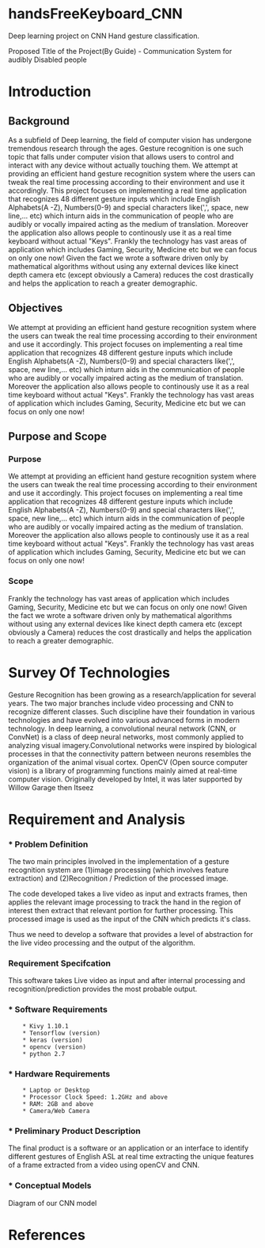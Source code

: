 # handsFreeKeyboard_CNN
Deep learning project on CNN Hand gesture classification.

Proposed Title of the Project(By Guide) - Communication System for audibly Disabled people

# Introduction 

## Background

As a subfield of Deep learning, the field of computer vision has undergone tremendous research through the ages. Gesture recognition is one
such topic that falls under computer vision that allows users to control and interact with any device without actually touching them.
We attempt at providing an efficient hand gesture recognition system where the users can tweak the real time processing according to their environment and use it accordingly.
This project focuses on implementing a real time application that recognizes 48 different gesture inputs which include English Alphabets(A
-Z), Numbers(0-9) and special characters like(',', space, new line,... etc) which inturn aids in the communication of people who are
audibly or vocally impaired acting as the medium of translation. Moreover the application also allows people to continously use it as a
real time keyboard without actual "Keys". Frankly the technology has vast areas of application which includes Gaming, Security, Medicine
etc but we can focus on only one now!
Given the fact we wrote a software driven only by mathematical algorithms without using any external devices like kinect depth camera etc
(except obviously a Camera) reduces the cost drastically and helps the application to reach a greater demographic.

## Objectives

We attempt at providing an efficient hand gesture recognition system where the users can tweak the real time processing according to their environment and use it accordingly.
This project focuses on implementing a real time application that recognizes 48 different gesture inputs which include English Alphabets(A
-Z), Numbers(0-9) and special characters like(',', space, new line,... etc) which inturn aids in the communication of people who are
audibly or vocally impaired acting as the medium of translation. Moreover the application also allows people to continously use it as a
real time keyboard without actual "Keys". Frankly the technology has vast areas of application which includes Gaming, Security, Medicine
etc but we can focus on only one now!

## Purpose and Scope
### Purpose

We attempt at providing an efficient hand gesture recognition system where the users can tweak the real time processing according to their environment and use it accordingly.
This project focuses on implementing a real time application that recognizes 48 different gesture inputs which include English Alphabets(A
-Z), Numbers(0-9) and special characters like(',', space, new line,... etc) which inturn aids in the communication of people who are
audibly or vocally impaired acting as the medium of translation. Moreover the application also allows people to continously use it as a
real time keyboard without actual "Keys". Frankly the technology has vast areas of application which includes Gaming, Security, Medicine
etc but we can focus on only one now!

### Scope

Frankly the technology has vast areas of application which includes Gaming, Security, Medicine
etc but we can focus on only one now!
Given the fact we wrote a software driven only by mathematical algorithms without using any external devices like kinect depth camera etc
(except obviously a Camera) reduces the cost drastically and helps the application to reach a greater demographic.


# Survey Of Technologies 

Gesture Recognition has been growing as a research/application for several years. The two major branches include video processing and
CNN to recognize different classes. Such discipline have their foundation in various technologies and have evolved into various advanced
forms in modern technology.
In deep learning, a convolutional neural network (CNN, or ConvNet) is a class of deep neural networks, most commonly applied to analyzing visual imagery.Convolutional networks were inspired by biological processes in that the connectivity pattern between neurons resembles the organization of the animal visual cortex. 
OpenCV (Open source computer vision) is a library of programming functions mainly aimed at real-time computer vision. Originally developed by Intel, it was later supported by Willow Garage then Itseez 

# Requirement and Analysis

### * Problem Definition

The two main principles involved in the implementation of a gesture recognition system are (1)image processing (which involves feature extraction) and (2)Recognition / Prediction of the processed image. 

The code developed takes a live video as input and extracts frames, then applies the relevant image processing to track the hand in the region of interest then extract that relevant portion for further processing. This processed image is used as the input of the CNN which predicts it's class.

Thus we need to develop a software that provides a level of abstraction for the live video processing and the output of the algorithm.

### Requirement Specifcation

This software takes Live video as input and after internal processing and recognition/prediction provides the most probable output.

### * Software Requirements
        * Kivy 1.10.1
        * Tensorflow (version)
        * keras (version)
        * opencv (version)
        * python 2.7
   

### * Hardware Requirements 
        * Laptop or Desktop
        * Processor Clock Speed: 1.2GHz and above
        * RAM: 2GB and above
        * Camera/Web Camera 
     
### * Preliminary Product Description 

The final product is a software or an application or an interface to identify different gestures of English ASL at real time extracting the unique features of a frame extracted from a video using openCV and CNN. 

### * Conceptual Models

Diagram of our CNN model

# References
